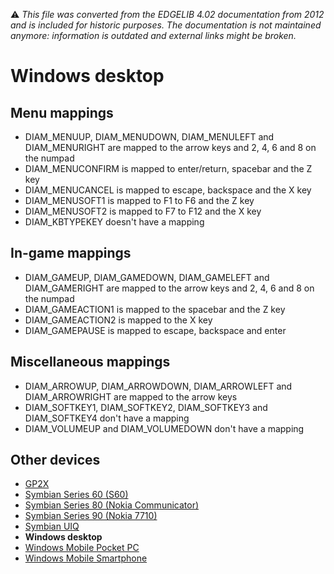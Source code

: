 :warning: _This file was converted from the EDGELIB 4.02 documentation from 2012 and is included for historic purposes. The documentation is not maintained anymore: information is outdated and external links might be broken._

# Windows desktop

## Menu mappings
* DIAM_MENUUP, DIAM_MENUDOWN, DIAM_MENULEFT and DIAM_MENURIGHT are mapped to the arrow keys and 2, 4, 6 and 8 on the numpad
* DIAM_MENUCONFIRM is mapped to enter/return, spacebar and the Z key
* DIAM_MENUCANCEL is mapped to escape, backspace and the X key
* DIAM_MENUSOFT1 is mapped to F1 to F6 and the Z key
* DIAM_MENUSOFT2 is mapped to F7 to F12 and the X key
* DIAM_KBTYPEKEY doesn't have a mapping

## In-game mappings
* DIAM_GAMEUP, DIAM_GAMEDOWN, DIAM_GAMELEFT and DIAM_GAMERIGHT are mapped to the arrow keys and 2, 4, 6 and 8 on the numpad
* DIAM_GAMEACTION1 is mapped to the spacebar and the Z key
* DIAM_GAMEACTION2 is mapped to the X key
* DIAM_GAMEPAUSE is mapped to escape, backspace and enter

## Miscellaneous mappings
* DIAM_ARROWUP, DIAM_ARROWDOWN, DIAM_ARROWLEFT and DIAM_ARROWRIGHT are mapped to the arrow keys
* DIAM_SOFTKEY1, DIAM_SOFTKEY2, DIAM_SOFTKEY3 and DIAM_SOFTKEY4 don't have a mapping
* DIAM_VOLUMEUP and DIAM_VOLUMEDOWN don't have a mapping

## Other devices
* [GP2X](classeinput_map_gp2x.md)
* [Symbian Series 60 (S60)](classeinput_map_s60.md)
* [Symbian Series 80 (Nokia Communicator)](classeinput_map_s80.md)
* [Symbian Series 90 (Nokia 7710)](classeinput_map_s90.md)
* [Symbian UIQ](classeinput_map_uiq.md)
* **Windows desktop**
* [Windows Mobile Pocket PC](classeinput_map_ppc.md)
* [Windows Mobile Smartphone](classeinput_map_smartphone.md)

